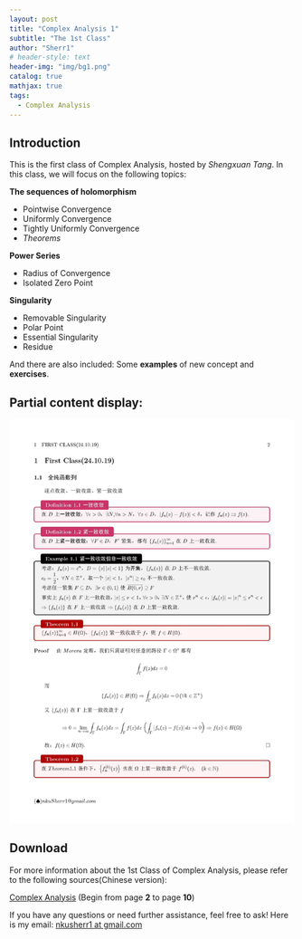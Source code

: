 ```yaml
---
layout: post
title: "Complex Analysis 1"
subtitle: "The 1st Class"
author: "Sherr1"
# header-style: text
header-img: "img/bg1.png"
catalog: true
mathjax: true
tags:
  - Complex Analysis
---
```

## Introduction
This is the first class of Complex Analysis, hosted by *Shengxuan Tang*. In this class, we will focus on the following topics:

**The sequences of holomorphism**
- Pointwise Convergence
- Uniformly Convergence
- Tightly Uniformly Convergence
- *Theorems*

**Power Series**
- Radius of Convergence
- Isolated Zero Point

**Singularity**
- Removable Singularity
- Polar Point
- Essential Singularity
- Residue

And there are also included: Some **examples** of new concept and **exercises**.

## Partial content display:
![](/img/in-post/post-ca/02.jpg)

## Download
For more information about the 1st Class of Complex Analysis, please refer to the following sources(Chinese version):

[Complex Analysis](/files/Complex%20Analysis.pdf) (Begin from page **2** to page **10**)

If you have any questions or need further assistance, feel free to ask! Here is my email: [nkusherr1 at gmail.com](mailto:nkusherr1@gmail.com)